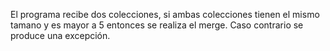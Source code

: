 El programa recibe dos colecciones, si ambas colecciones tienen el mismo tamano y es mayor a 5 entonces se realiza el merge. Caso contrario se produce una excepción.
